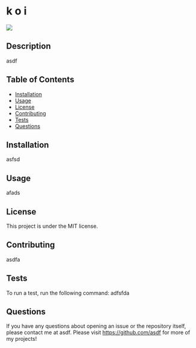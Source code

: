 # k o i

  <a href='https://opensource.org/licenses/MIT'><img src='https://img.shields.io/badge/License-MIT-yellow.svg'></a>

## Description
asdf

## Table of Contents
* [Installation](#installation)
* [Usage](#usage)
* [License](#license)
* [Contributing](#contributing)
* [Tests](#tests)
* [Questions](#questions)

## Installation
asfsd

## Usage
afads

## License 
This project is under the MIT license. 

## Contributing
asdfa

## Tests

To run a test, run the following command: adfsfda

## Questions

If you have any questions about opening an issue or the repository itself, please contact me at asdf.  Please visit https://github.com/asdf for more of my projects!


